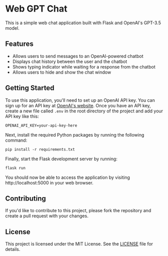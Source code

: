 # Web GPT Chat

This is a simple web chat application built with Flask and OpenAI's GPT-3.5 model.

## Features

- Allows users to send messages to an OpenAI-powered chatbot
- Displays chat history between the user and the chatbot
- Shows typing indicator while waiting for a response from the chatbot
- Allows users to hide and show the chat window

## Getting Started

To use this application, you'll need to set up an OpenAI API key. 
You can sign up for an API key at [OpenAI's website](https://beta.openai.com/signup/). 
Once you have an API key, create a new file called `.env` in the root directory of the project and add your API key like this:

``` 
OPENAI_API_KEY=your-api-key-here 
```

Next, install the required Python packages by running the following command:

```
pip install -r requirements.txt
```

Finally, start the Flask development server by running:

```
flask run
```


You should now be able to access the application by visiting http://localhost:5000 in your web browser.

## Contributing

If you'd like to contribute to this project, please fork the repository and create a pull request with your changes.

## License



This project is licensed under the MIT License. See the [LICENSE](LICENSE) file for details.

